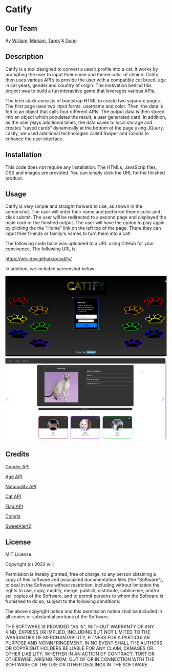 # Catify

## Our Team
By [William](https://github.com/wlk-dev), [Mariam](https://github.com/Mimimoha), [Tarek](https://github.com/tarekmn) & [Dong](https://github.com/acooro) 

## Description

Catify is a tool designed to convert a user’s profile into a cat. It works by prompting the user to input their name and theme color of choice. Catify then uses various API’s to provide the user with a compatible cat breed, age in cat years, gender and country of origin. The motivation behind this project was to build a fun interactive game that leverages various APIs.

The tech stack consists of bootstrap HTML to create two separate pages. The first page uses two input forms, username and color. Then, the data is fed to an object that calls four different APIs. The output data is then stored into an object which populates the result, a user generated card. In addition, as the user plays additional times, the data saves to local storage and creates “saved cards” dynamically at the bottom of the page using JQuery. Lastly, we used additional technologies called Swiper and Coloris to enhance the user interface.


   

## Installation 
This code does not require any installation. The HTMLs, JavaScrip files, CSS and images are provided. You can simply click the URL for the finished product.

## Usage 
Catify is very simple and straight forward to use, as shown in the screenshot. The user will enter their name and preferred theme color and click submit. The user will be redirected to a second page and displayed the main card or the finished output. The user will have the option to play again by clicking the the "Home" link on the left top of the page. There they can input thier friends or family's names to turn them into a cat!

The following code base was uploaded to a URL using GitHub for your convivence. The following URL is:

https://wlk-dev.github.io/catify/

In addition, we included screenshot below: 


![screenshot #1](./assets/image/screenshot1.png)
![screenshot #2](./assets/image/screenshot2.png)



## Credits 

[Gender API](https://genderize.io/?ref=apilist.fun)

[Age API](https://agify.io/)

[Nationality API](https://nationalize.io/)

[Cat API](https://thecatapi.com/)

[Flag API](https://flagpedia.net/download/api)

[Coloris](https://coloris.js.org/)

[SweetAlert2](https://sweetalert2.github.io/)


## License 

MIT License

Copyright (c) 2022 will

Permission is hereby granted, free of charge, to any person obtaining a copy
of this software and associated documentation files (the "Software"), to deal
in the Software without restriction, including without limitation the rights
to use, copy, modify, merge, publish, distribute, sublicense, and/or sell
copies of the Software, and to permit persons to whom the Software is
furnished to do so, subject to the following conditions:

The above copyright notice and this permission notice shall be included in all
copies or substantial portions of the Software.

THE SOFTWARE IS PROVIDED "AS IS", WITHOUT WARRANTY OF ANY KIND, EXPRESS OR
IMPLIED, INCLUDING BUT NOT LIMITED TO THE WARRANTIES OF MERCHANTABILITY,
FITNESS FOR A PARTICULAR PURPOSE AND NONINFRINGEMENT. IN NO EVENT SHALL THE
AUTHORS OR COPYRIGHT HOLDERS BE LIABLE FOR ANY CLAIM, DAMAGES OR OTHER
LIABILITY, WHETHER IN AN ACTION OF CONTRACT, TORT OR OTHERWISE, ARISING FROM,
OUT OF OR IN CONNECTION WITH THE SOFTWARE OR THE USE OR OTHER DEALINGS IN THE
SOFTWARE.



